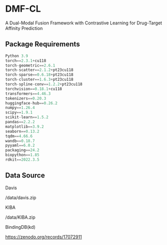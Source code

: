 # DMF-CL
A Dual-Modal Fusion Framework with Contrastive Learning for Drug-Target Affinity Prediction
## Package Requirements

```python
Python 3.9
torch==2.3.1+cu118
torch-geometric==2.6.1
torch-scatter==2.1.2+pt23cu118
torch-sparse==0.6.18+pt23cu118
torch-cluster==1.6.3+pt23cu118
torch-spline-conv==1.2.2+pt23cu118
torchvision==0.18.1+cu118
transformers==4.46.3
tokenizers==0.20.3
huggingface-hub==0.26.2
numpy==1.26.4
scipy==1.9.1
scikit-learn==1.5.2
pandas==2.2.2
matplotlib==3.9.2
seaborn==0.13.2
tqdm==4.66.6
wandb==0.18.7         
pyyaml==6.0.2
packaging==24.2
biopython==1.85
rdkit==2022.3.5
```
## Data Source
Davis

/data/davis.zip

KIBA

/data/KIBA.zip

BindingDB(kd)

https://zenodo.org/records/17072911
